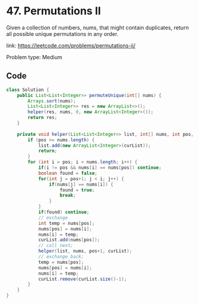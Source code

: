 # 47. Permutations II
Given a collection of numbers, nums, that might contain duplicates, return all possible unique permutations in any order.

link: https://leetcode.com/problems/permutations-ii/

Problem type: Medium
## Code
```java
class Solution {
    public List<List<Integer>> permuteUnique(int[] nums) {
        Arrays.sort(nums);
        List<List<Integer>> res = new ArrayList<>();
        helper(res, nums, 0, new ArrayList<Integer>());
        return res;
    }
    
    private void helper(List<List<Integer>> list, int[] nums, int pos, List<Integer> curList) {
        if (pos >= nums.length) {
            list.add(new ArrayList<Integer>(curList));
            return;
        } 
        for (int i = pos; i < nums.length; i++) {
            if(i != pos && nums[i] == nums[pos]) continue;
            boolean found = false;
            for(int j = pos+1; j < i; j++) {
                if(nums[j] == nums[i]) {
                    found = true;
                    break;
                }
            }
            if(found) continue;
            // exchange
            int temp = nums[pos];
            nums[pos] = nums[i];
            nums[i] = temp;
            curList.add(nums[pos]);
            // call next;
            helper(list, nums, pos+1, curList);
            // exchange back;
            temp = nums[pos];
            nums[pos] = nums[i];
            nums[i] = temp;
            curList.remove(curList.size()-1);
        }
    } 
}
```
